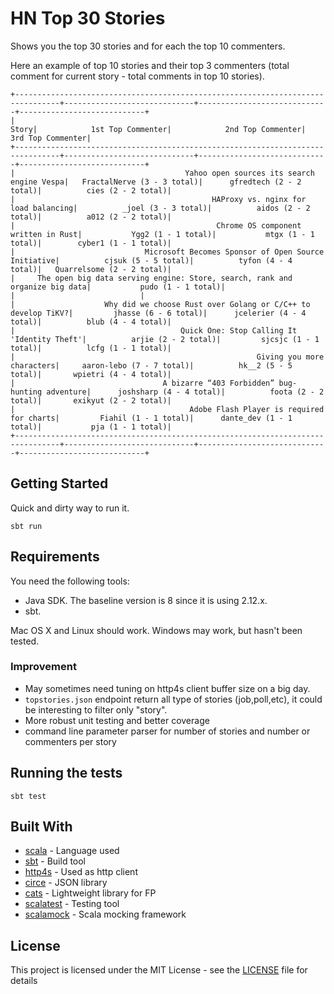 # HN Top 30 Stories

Shows you the top 30 stories and for each the top 10 commenters.

Here an example of top 10 stories and their top 3 commenters (total comment for current story - total comments in top 10 stories).

```
+--------------------------------------------------------------------------------+-----------------------------+-----------------------------+----------------------------+
|                                                                           Story|            1st Top Commenter|            2nd Top Commenter|           3rd Top Commenter|
+--------------------------------------------------------------------------------+-----------------------------+-----------------------------+----------------------------+
|                                      Yahoo open sources its search engine Vespa|   FractalNerve (3 - 3 total)|      gfredtech (2 - 2 total)|          cies (2 - 2 total)|
|                                            HAProxy vs. nginx for load balancing|          _joel (3 - 3 total)|          aidos (2 - 2 total)|          a012 (2 - 2 total)|
|                                             Chrome OS component written in Rust|           Ygg2 (1 - 1 total)|           mtgx (1 - 1 total)|        cyber1 (1 - 1 total)|
|                             Microsoft Becomes Sponsor of Open Source Initiative|          cjsuk (5 - 5 total)|          tyfon (4 - 4 total)|   Quarrelsome (2 - 2 total)|
|     The open big data serving engine: Store, search, rank and organize big data|           pudo (1 - 1 total)|                             |                            |
|                    Why did we choose Rust over Golang or C/C++ to develop TiKV?|         jhasse (6 - 6 total)|      jcelerier (4 - 4 total)|          blub (4 - 4 total)|
|                                     Quick One: Stop Calling It 'Identity Theft'|          arjie (2 - 2 total)|         sjcsjc (1 - 1 total)|          lcfg (1 - 1 total)|
|                                                      Giving you more characters|     aaron-lebo (7 - 7 total)|          hk__2 (5 - 5 total)|       wpietri (4 - 4 total)|
|                                 A bizarre “403 Forbidden” bug-hunting adventure|      joshsharp (4 - 4 total)|          foota (2 - 2 total)|       exikyut (2 - 2 total)|
|                                       Adobe Flash Player is required for charts|         Fiahil (1 - 1 total)|      dante_dev (1 - 1 total)|           pja (1 - 1 total)|
+--------------------------------------------------------------------------------+-----------------------------+-----------------------------+----------------------------+

```

## Getting Started

Quick and dirty way to run it.

```
sbt run
```

## Requirements

You need the following tools:
  - Java SDK. The baseline version is 8 since it is using 2.12.x.
  - sbt.

Mac OS X and Linux should work. Windows may work, but hasn't been tested.

### Improvement 

- May sometimes need tuning on http4s client buffer size on a big day.
- `topstories.json` endpoint return all type of stories (job,poll,etc), it could be interesting to filter only "story".
- More robust unit testing and better coverage
- command line parameter parser for number of stories and number or commenters per story

## Running the tests

```
sbt test
```

## Built With

* [scala](https://www.scala-lang.org/api/2.12.3/) - Language used
* [sbt](https://maven.apache.org/) - Build tool
* [http4s](http://http4s.org/v0.18/) - Used as http client
* [circe](https://circe.github.io/circe/) - JSON library
* [cats](https://typelevel.org/cats/) - Lightweight library for FP
* [scalatest](http://www.scalatest.org/) - Testing tool
* [scalamock](http://scalamock.org/) - Scala mocking framework

## License

This project is licensed under the MIT License - see the [LICENSE](LICENSE) file for details